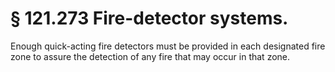 # § 121.273   Fire-detector systems.

Enough quick-acting fire detectors must be provided in each designated fire zone to assure the detection of any fire that may occur in that zone. 




